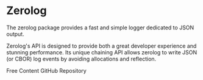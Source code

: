 # Zerolog

The zerolog package provides a fast and simple logger dedicated to JSON output.

Zerolog's API is designed to provide both a great developer experience and stunning performance. Its unique chaining API allows zerolog to write JSON (or CBOR) log events by avoiding allocations and reflection.

<ResourceGroupTitle>Free Content</ResourceGroupTitle>
<BadgeLink colorScheme='blue' badgeText='GitHub Repository' href='https://github.com/rs/zerolog'>GitHub Repository</BadgeLink>
